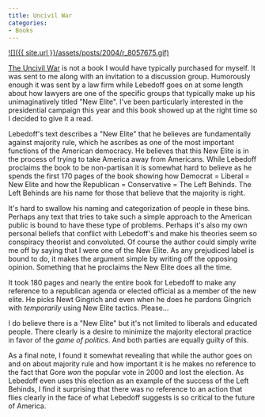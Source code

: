 ```yaml
---
title: Uncivil War
categories:
- Books
---
```


[![]({{ site.url }}/assets/posts/2004/r_8057675.gif)](http://search.barnesandnoble.com/booksearch/isbnInquiry.asp?isbn=1589791517)


[The Uncivil War](http://search.barnesandnoble.com/booksearch/isbnInquiry.asp?isbn=1589791517) is not a book I would have typically purchased for myself. It was sent to me along with an invitation to a discussion group. Humorously enough it was sent by a law firm while Lebedoff goes on at some length about how lawyers are one of the specific groups that typically make up his unimaginatively titled "New Elite". I've been particularly interested in the presidential campaign this year and this book showed up at the right time so I decided to give it a read.

Lebedoff's text describes a "New Elite" that he believes are fundamentally against majority rule, which he ascribes as one of the most important functions of the American democracy. He believes that this New Elite is in the process of trying to take America away from Americans. While Lebedoff proclaims the book to be non-partisan it is somewhat hard to believe as he spends the first 170 pages of the book showing how Democrat = Liberal = New Elite and how the Republican = Conservative = The Left Behinds. The Left Behinds are his name for those that believe that the majority is right.

It's hard to swallow his naming and categorization of people in these bins. Perhaps any text that tries to take such a simple approach to the American public is bound to have these type of problems. Perhaps it's also my own personal beliefs that conflict with Lebedoff's and make his theories seem so conspiracy theorist and convoluted. Of course the author could simply write me off by saying that I were one of the New Elite. As any prejudiced label is bound to do, it makes the argument simple by writing off the opposing opinion. Something that he proclaims the New Elite does all the time.

It took 180 pages and nearly the entire book for Lebedoff to make any reference to a republican agenda or elected official as a member of the new elite. He picks Newt Gingrich and even when he does he pardons Gingrich with _temporarily_ using New Elite tactics. Please...

I do believe there is a "New Elite" but it's not limited to liberals and educated people. There clearly is a desire to minimize the majority electoral practice in favor of the _game of politics_. And both parties are equally guilty of this.

As a final note, I found it somewhat revealing that while the author goes on and on about majority rule and how important it is he makes no reference to the fact that Gore _won_ the popular vote in 2000 and lost the election. As Lebedoff even uses this election as an example of the success of the Left Behinds, I find it surprising that there was no reference to an action that flies clearly in the face of what Lebedoff suggests is so critical to the future of America.
